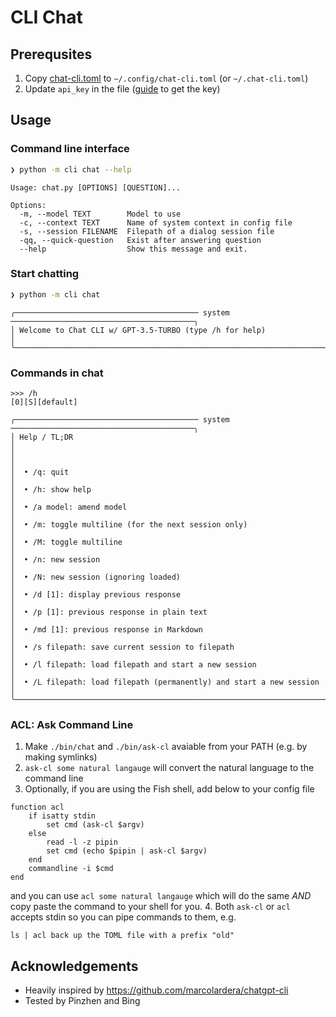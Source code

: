# CLI Chat

## Prerequsites

1. Copy [chat-cli.toml](/cli/chat/chat-cli.toml) to `~/.config/chat-cli.toml` (or `~/.chat-cli.toml`)
2. Update `api_key` in the file ([guide](https://help.openai.com/en/articles/4936850-where-do-i-find-my-secret-api-key) to get the key)

## Usage

### Command line interface

```sh
❯ python -m cli chat --help
```

```
Usage: chat.py [OPTIONS] [QUESTION]...

Options:
  -m, --model TEXT        Model to use
  -c, --context TEXT      Name of system context in config file
  -s, --session FILENAME  Filepath of a dialog session file
  -qq, --quick-question   Exist after answering question
  --help                  Show this message and exit.
```

### Start chatting

```sh
❯ python -m cli chat
```

```
╭───────────────────────────────────────── system ─────────────────────────────────────────╮
│ Welcome to Chat CLI w/ GPT-3.5-TURBO (type /h for help)                                  │
╰──────────────────────────────────────────────────────────────────────────────────────────╯
```

### Commands in chat
```
>>> /h                                                                       [0][S][default]
```

```
╭───────────────────────────────────────── system ─────────────────────────────────────────╮
│ Help / TL;DR                                                                             │
│                                                                                          │
│  • /q: quit                                                                              │
│  • /h: show help                                                                         │
│  • /a model: amend model                                                                 │
│  • /m: toggle multiline (for the next session only)                                      │
│  • /M: toggle multiline                                                                  │
│  • /n: new session                                                                       │
│  • /N: new session (ignoring loaded)                                                     │
│  • /d [1]: display previous response                                                     │
│  • /p [1]: previous response in plain text                                               │
│  • /md [1]: previous response in Markdown                                                │
│  • /s filepath: save current session to filepath                                         │
│  • /l filepath: load filepath and start a new session                                    │
│  • /L filepath: load filepath (permanently) and start a new session                      │
╰──────────────────────────────────────────────────────────────────────────────────────────╯
```

### ACL: Ask Command Line

1. Make `./bin/chat` and `./bin/ask-cl` avaiable from your PATH (e.g. by making symlinks)
2. `ask-cl some natural langauge` will convert the natural language to the command line
3. Optionally, if you are using the Fish shell, add below to your config file
```fish
function acl
    if isatty stdin
        set cmd (ask-cl $argv)
    else
        read -l -z pipin
        set cmd (echo $pipin | ask-cl $argv)
    end
    commandline -i $cmd
end
```
and you can use `acl some natural langauge` which will do the same *AND* copy paste the command to your shell for you.
4. Both `ask-cl` or `acl` accepts stdin so you can pipe commands to them, e.g.
``` fish
ls | acl back up the TOML file with a prefix "old"
```

## Acknowledgements

- Heavily inspired by https://github.com/marcolardera/chatgpt-cli
- Tested by Pinzhen and Bing
